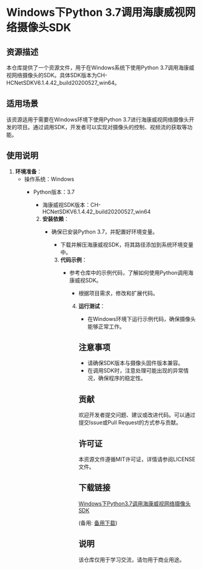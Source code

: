 # Windows下Python 3.7调用海康威视网络摄像头SDK

## 资源描述

本仓库提供了一个资源文件，用于在Windows系统下使用Python 3.7调用海康威视网络摄像头的SDK。具体SDK版本为CH-HCNetSDKV6.1.4.42_build20200527_win64。

## 适用场景

该资源适用于需要在Windows环境下使用Python 3.7进行海康威视网络摄像头开发的项目。通过调用SDK，开发者可以实现对摄像头的控制、视频流的获取等功能。

## 使用说明

1. **环境准备**：
   - 操作系统：Windows
      - Python版本：3.7
         - 海康威视SDK版本：CH-HCNetSDKV6.1.4.42_build20200527_win64

         2. **安装依赖**：
            - 确保已安装Python 3.7，并配置好环境变量。
               - 下载并解压海康威视SDK，将其路径添加到系统环境变量中。

               3. **代码示例**：
                  - 参考仓库中的示例代码，了解如何使用Python调用海康威视SDK。
                     - 根据项目需求，修改和扩展代码。

                     4. **运行测试**：
                        - 在Windows环境下运行示例代码，确保摄像头能够正常工作。

                        ## 注意事项

                        - 请确保SDK版本与摄像头固件版本兼容。
                        - 在调用SDK时，注意处理可能出现的异常情况，确保程序的稳定性。

                        ## 贡献

                        欢迎开发者提交问题、建议或改进代码。可以通过提交Issue或Pull Request的方式参与贡献。

                        ## 许可证

                        本资源文件遵循MIT许可证，详情请参阅LICENSE文件。

                        ## 下载链接
                        [Windows下Python3.7调用海康威视网络摄像头SDK](https://pan.quark.cn/s/f97aa633d777) 

                        (备用: [备用下载](https://pan.baidu.com/s/1zF-WiFqYNbdhnNVOa326EA?pwd=1234))

                        ## 说明

                        该仓库仅用于学习交流，请勿用于商业用途。
